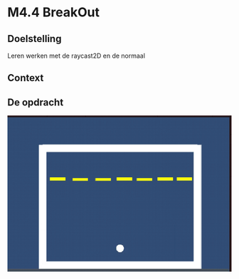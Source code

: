 # M4.4 BreakOut


## Doelstelling
Leren werken met de raycast2D en de normaal

## Context

 
## De opdracht
![Breakout game](images/breakOut.gif)
